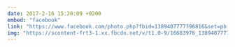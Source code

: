 ```yaml
---
date: 2017-2-16 15:20:09 +0200
embed: "facebook"
link: "https://www.facebook.com/photo.php?fbid=1389407777796816&set=pb.100001828228976.-2207520000.1491385782.&type=3&theater"
img: "https://scontent-frt3-1.xx.fbcdn.net/v/t1.0-9/16683976_1389407777796816_3726144569209776701_n.jpg?oh=2717340c03472724b3e9129d8c8e3d2c&oe=59922493"
---
```

